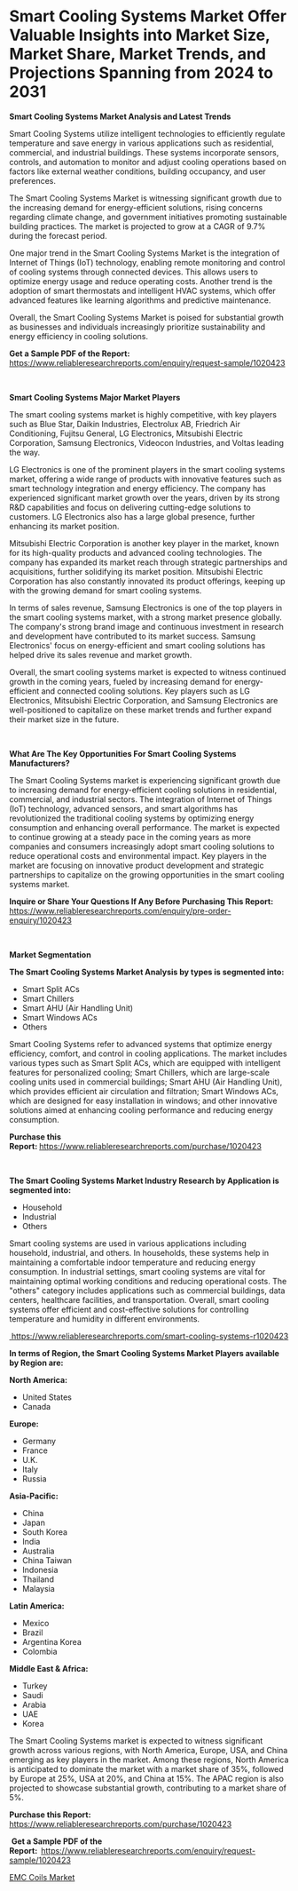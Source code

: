<p><h1>Smart Cooling Systems Market Offer Valuable Insights into Market Size, Market Share, Market Trends, and Projections Spanning from 2024 to 2031</h1></p><p><strong>Smart Cooling Systems Market Analysis and Latest Trends</strong></p>
<p><p>Smart Cooling Systems utilize intelligent technologies to efficiently regulate temperature and save energy in various applications such as residential, commercial, and industrial buildings. These systems incorporate sensors, controls, and automation to monitor and adjust cooling operations based on factors like external weather conditions, building occupancy, and user preferences.</p><p>The Smart Cooling Systems Market is witnessing significant growth due to the increasing demand for energy-efficient solutions, rising concerns regarding climate change, and government initiatives promoting sustainable building practices. The market is projected to grow at a CAGR of 9.7% during the forecast period.</p><p>One major trend in the Smart Cooling Systems Market is the integration of Internet of Things (IoT) technology, enabling remote monitoring and control of cooling systems through connected devices. This allows users to optimize energy usage and reduce operating costs. Another trend is the adoption of smart thermostats and intelligent HVAC systems, which offer advanced features like learning algorithms and predictive maintenance.</p><p>Overall, the Smart Cooling Systems Market is poised for substantial growth as businesses and individuals increasingly prioritize sustainability and energy efficiency in cooling solutions.</p></p>
<p><strong>Get a Sample PDF of the Report:&nbsp;</strong> <a href="https://www.reliableresearchreports.com/enquiry/request-sample/1020423">https://www.reliableresearchreports.com/enquiry/request-sample/1020423</a></p>
<p>&nbsp;</p>
<p><strong>Smart Cooling Systems Major Market Players</strong></p>
<p><p>The smart cooling systems market is highly competitive, with key players such as Blue Star, Daikin Industries, Electrolux AB, Friedrich Air Conditioning, Fujitsu General, LG Electronics, Mitsubishi Electric Corporation, Samsung Electronics, Videocon Industries, and Voltas leading the way.</p><p>LG Electronics is one of the prominent players in the smart cooling systems market, offering a wide range of products with innovative features such as smart technology integration and energy efficiency. The company has experienced significant market growth over the years, driven by its strong R&D capabilities and focus on delivering cutting-edge solutions to customers. LG Electronics also has a large global presence, further enhancing its market position.</p><p>Mitsubishi Electric Corporation is another key player in the market, known for its high-quality products and advanced cooling technologies. The company has expanded its market reach through strategic partnerships and acquisitions, further solidifying its market position. Mitsubishi Electric Corporation has also constantly innovated its product offerings, keeping up with the growing demand for smart cooling systems.</p><p>In terms of sales revenue, Samsung Electronics is one of the top players in the smart cooling systems market, with a strong market presence globally. The company's strong brand image and continuous investment in research and development have contributed to its market success. Samsung Electronics' focus on energy-efficient and smart cooling solutions has helped drive its sales revenue and market growth.</p><p>Overall, the smart cooling systems market is expected to witness continued growth in the coming years, fueled by increasing demand for energy-efficient and connected cooling solutions. Key players such as LG Electronics, Mitsubishi Electric Corporation, and Samsung Electronics are well-positioned to capitalize on these market trends and further expand their market size in the future.</p></p>
<p>&nbsp;</p>
<p><strong>What Are The Key Opportunities For Smart Cooling Systems Manufacturers?</strong></p>
<p><p>The Smart Cooling Systems market is experiencing significant growth due to increasing demand for energy-efficient cooling solutions in residential, commercial, and industrial sectors. The integration of Internet of Things (IoT) technology, advanced sensors, and smart algorithms has revolutionized the traditional cooling systems by optimizing energy consumption and enhancing overall performance. The market is expected to continue growing at a steady pace in the coming years as more companies and consumers increasingly adopt smart cooling solutions to reduce operational costs and environmental impact. Key players in the market are focusing on innovative product development and strategic partnerships to capitalize on the growing opportunities in the smart cooling systems market.</p></p>
<p><strong>Inquire or Share Your Questions If Any Before Purchasing This Report:</strong> <a href="https://www.reliableresearchreports.com/enquiry/pre-order-enquiry/1020423">https://www.reliableresearchreports.com/enquiry/pre-order-enquiry/1020423</a></p>
<p>&nbsp;</p>
<p><strong>Market Segmentation</strong></p>
<p><strong>The Smart Cooling Systems Market Analysis by types is segmented into:</strong></p>
<p><ul><li>Smart Split ACs</li><li>Smart Chillers</li><li>Smart AHU (Air Handling Unit)</li><li>Smart Windows ACs</li><li>Others</li></ul></p>
<p><p>Smart Cooling Systems refer to advanced systems that optimize energy efficiency, comfort, and control in cooling applications. The market includes various types such as Smart Split ACs, which are equipped with intelligent features for personalized cooling; Smart Chillers, which are large-scale cooling units used in commercial buildings; Smart AHU (Air Handling Unit), which provides efficient air circulation and filtration; Smart Windows ACs, which are designed for easy installation in windows; and other innovative solutions aimed at enhancing cooling performance and reducing energy consumption.</p></p>
<p><strong>Purchase this Report:&nbsp;</strong><a href="https://www.reliableresearchreports.com/purchase/1020423">https://www.reliableresearchreports.com/purchase/1020423</a></p>
<p>&nbsp;</p>
<p><strong>The Smart Cooling Systems Market Industry Research by Application is segmented into:</strong></p>
<p><ul><li>Household</li><li>Industrial</li><li>Others</li></ul></p>
<p><p>Smart cooling systems are used in various applications including household, industrial, and others. In households, these systems help in maintaining a comfortable indoor temperature and reducing energy consumption. In industrial settings, smart cooling systems are vital for maintaining optimal working conditions and reducing operational costs. The "others" category includes applications such as commercial buildings, data centers, healthcare facilities, and transportation. Overall, smart cooling systems offer efficient and cost-effective solutions for controlling temperature and humidity in different environments.</p></p>
<p><a href="https://www.reliableresearchreports.com/smart-cooling-systems-r1020423">&nbsp;https://www.reliableresearchreports.com/smart-cooling-systems-r1020423</a></p>
<p><strong>In terms of Region, the Smart Cooling Systems Market Players available by Region are:</strong></p>
<p>
    <p> <strong> North America: </strong>
        <ul>
            <li>United States</li>
            <li>Canada</li>
        </ul>
        </p> 
    <p> <strong> Europe: </strong>
        <ul>
            <li>Germany</li>
            <li>France</li>
            <li>U.K.</li>
            <li>Italy</li>
            <li>Russia</li>
        </ul>
        </p> 
    <p> <strong> Asia-Pacific: </strong>
        <ul>
            <li>China</li>
            <li>Japan</li>
            <li>South Korea</li>
            <li>India</li>
            <li>Australia</li>
            <li>China Taiwan</li>
            <li>Indonesia</li>
            <li>Thailand</li>
            <li>Malaysia</li>
        </ul>
        </p> 
    <p> <strong> Latin America: </strong>
        <ul>
            <li>Mexico</li>
            <li>Brazil</li>
            <li>Argentina Korea</li>
            <li>Colombia</li>
        </ul>
        </p> 
    <p> <strong> Middle East & Africa: </strong>
        <ul>
            <li>Turkey</li>
            <li>Saudi</li>
            <li>Arabia</li>
            <li>UAE</li>
            <li>Korea</li>
        </ul>
    </p>
    </p>
<p><p>The Smart Cooling Systems market is expected to witness significant growth across various regions, with North America, Europe, USA, and China emerging as key players in the market. Among these regions, North America is anticipated to dominate the market with a market share of 35%, followed by Europe at 25%, USA at 20%, and China at 15%. The APAC region is also projected to showcase substantial growth, contributing to a market share of 5%.</p></p>
<p><strong>Purchase this Report: </strong><a href="https://www.reliableresearchreports.com/purchase/1020423">https://www.reliableresearchreports.com/purchase/1020423</a></p>
<p>&nbsp;<strong>Get a Sample PDF of the Report:&nbsp;&nbsp;</strong><a href="https://www.reliableresearchreports.com/enquiry/request-sample/1020423">https://www.reliableresearchreports.com/enquiry/request-sample/1020423</a></p>
<p><strong></strong></p>
<p><p><a href="https://silk-columnist-571.notion.site/EMC-Coils-Market-Size-and-Market-Trends-Complete-Industry-Overview-2024-to-2031-5c420d2176be4015b0dd7693f6e5d979">EMC Coils Market</a></p></p>